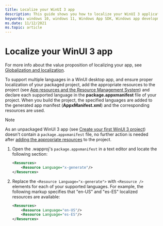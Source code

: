 ```yaml
---
title: Localize your WinUI 3 app
description: This guide shows you how to localize your WinUI 3 application 
keywords: windows 10, windows 11, Windows App SDK, Windows app development platform, desktop development, win32, WinRT, uwp, toolkit sdk, winui, Windows UI Library, localize, localization
ms.date: 11/12/2021
ms.topic: article
---
```


# Localize your WinUI 3 app

For more info about the value proposition of localizing your app, see [Globalization and localization](/windows/apps/design/globalizing/globalizing-portal).

To support multiple languages in a WinUI desktop app, and ensure proper localization of your packaged project, add the appropriate resources to the project (see [App resources and the Resource Management System](/windows/uwp/app-resources/)) and declare each supported language in the **package.appxmanifest** file of your project. When you build the project, the specified languages are added to the generated app manifest (**AppxManifest.xml**) and the corresponding resources are used.
 > [!NOTE]
 > As an unpackaged WinUI 3 app (see [Create your first WinUI 3 project](/windows/apps/winui/winui3/create-your-first-winui3-app)) doesn't contain a `package.appxmanifest` file, no further action is needed after [adding the appropriate resources](/windows/uwp/app-resources/localize-strings-ui-manifest#localize-the-string-resources) to the project.

1. Open the .wapproj's `package.appxmanifest` in a text editor and locate the following section:

    ```xml
    <Resources>
        <Resource Language="x-generate"/>
    </Resources>
    ```

2. Replace the `<Resource Language="x-generate">` with `<Resource />` elements for each of your supported languages. For example, the following markup specifies that "en-US" and "es-ES" localized resources are available:

    ```xml
    <Resources>
        <Resource Language="en-US"/>
        <Resource Language="es-ES"/>
    </Resources>
    ```
